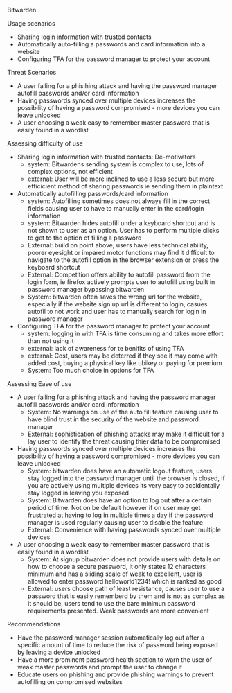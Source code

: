 Bitwarden

Usage scenarios
- Sharing login information with trusted contacts
- Automatically auto-filling a passwords and card information into a website 
- Configuring TFA for the password manager to protect your account

Threat Scenarios
- A user falling for a phisihing attack and having the password manager autofill passwords and/or card information
- Having passwords synced over multiple devices increases the possibility of having a password compromised - more devices you can leave unlocked 
- A user choosing a weak easy to remember master password that is easily found in a wordlist


Assessing difficulty of use 
- Sharing login information with trusted contacts: De-motivators
	- system: Bitwardens sending system is complex to use, lots of complex options, not efficient 
	- external: User will be more inclined to use a less secure but more efficicient method of sharing passwords ie sending them in plaintext
- Automatically autofilling passwords/card information
	- system: Autofilling sometimes does not always fill in the correct fields causing user to have to manually enter in the card/login information
	- system: Bitwarden hides autofill under a keyboard shortcut and is not shown to user as an option. User has to perform multiple clicks to get to the option of filling a password
	- External: build on point above, users have less technical ability, poorer eyesight or impared motor functions may find it difficult to navigate to the autofill option in the browser extension or press the keyboard shortcut
	- External: Competition offers ability to autofill password from the login form, ie firefox actively prompts user to autofill using built in password manager bypassing bitwarden
	- System: bitwarden often saves the wrong url for the website, especially if the website sign up url is different to login, casues autofil to not work and user has to manually search for login in password manager
- Configuring TFA for the password manager to protect your account
	- system: logging in with TFA is time consuming and takes more effort than not using it
	- external: lack of awareness for te benifits of using TFA
	- external: Cost, users may be deterred if they see it may come with added cost, buying a physical key like ubikey or paying for premium
	- System: Too much choice in options for TFA

Assessing Ease of use
-  A user falling for a phishing attack and having the password manager autofill passwords and/or card information
	- System: No warnings on use of the auto fill feature causing user to have blind trust in the security of the website and password manager
	- External: sophistication of phishing attacks may make it difficult for a lay user to identify the threat causing thier data to be compromised
- Having passwords synced over multiple devices increases the possibility of having a password compromised - more devices you can leave unlocked 
	- System: bitwarden does have an automatic logout feature, users stay logged into the password manager until the browser is closed, if you are actively using multiple devices its very easy to accidentally stay logged in leaving you exposed
	- System: Bitwarden does have an option to log out after a certain period of time. Not on be default however if on user may get frustrated at having to log in multiple times a day if the password manager is used regularly causing user to disable the feature
	- External: Convenience with having passwords synced over multiple devices
- A user choosing a weak easy to remember master password that is easily found in a wordlist
	- System: At signup bitwarden does not provide users with details on how to choose a secure password, it only states 12 characters minimum and has a sliding scale of weak to excellent, user is allowed to enter password helloworld1234! which is ranked as good
	- External: users choose path of least resistance, causes user to use a password that is easily rememberd by them and is not as complex as it should be, users tend to use the bare minimun password requirements presented. Weak passwords are more convenient 

Recommendations  
- Have the password manager session automatically log out after a specific amount of time to reduce the risk of password being exposed by leaving a device unlocked  
- Have a more prominent password health section to warn the user of weak master passwords and prompt the user to change it
- Educate users on phishing and provide phishing warnings to prevent autofilling on compromised websites